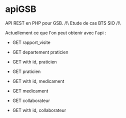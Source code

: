 # apiGSB
API REST en PHP pour GSB. /!\ Etude de cas BTS SIO /!\

Actuellement ce que l'on peut obtenir avec l'api :
  - GET rapport_visite

  - GET departement praticien
  - GET with id, praticien
  - GET praticien

  - GET with id, medicament
  - GET medicament

  - GET collaborateur
  - GET with id, collaborateur

